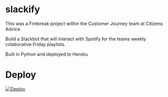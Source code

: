 # slackify
This was a Firebreak project within the Customer Journey team at Citizens Advice. 

Build a Slackbot that will interact with Spotify for the teams weekly colaborative Friday playlists.

Built in Python and deployed to Heroku

# Deploy
[![Deploy](https://www.herokucdn.com/deploy/button.svg)](https://heroku.com/deploy)
